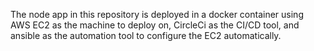 The node app in this repository is deployed in a docker container using AWS EC2 as the machine to deploy on, CircleCi as the CI/CD tool, and ansible as the automation tool to configure the EC2 automatically.
